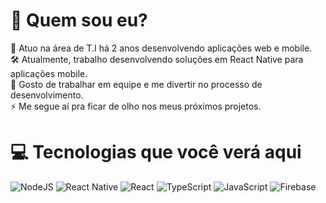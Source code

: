 # 💫 Quem sou eu?
📌 Atuo na área de T.I há 2 anos desenvolvendo aplicações web e mobile.
<br>
🛠️ Atualmente, trabalho desenvolvendo soluções em React Native para aplicações mobile.
<br>
👯 Gosto de trabalhar em equipe e me divertir no processo de desenvolvimento.
<br>
⚡ Me segue aí pra ficar de olho nos meus próximos projetos.

# 💻 Tecnologias que você verá aqui
![NodeJS](https://img.shields.io/badge/Node.js-%2320232a.svg?style=for-the-badge&logo=node.js&logoColor=%2361DAFB) 
![React Native](https://img.shields.io/badge/react_native-%2320232a.svg?style=for-the-badge&logo=react&logoColor=%2361DAFB) 
![React](https://img.shields.io/badge/react-%2320232a.svg?style=for-the-badge&logo=react&logoColor=%2361DAFB) 
![TypeScript](https://img.shields.io/badge/typescript-%23007ACC.svg?style=for-the-badge&logo=typescript&logoColor=white) 
![JavaScript](https://img.shields.io/badge/javascript-%23323330.svg?style=for-the-badge&logo=javascript&logoColor=%23F7DF1E) 
![Firebase](https://img.shields.io/badge/firebase-%23039BE5.svg?style=for-the-badge&logo=firebase)
